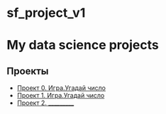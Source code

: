 # sf_project_v1
# My data science projects

## Проекты 

* [Проект 0. Игра.Угадай число](https://github.com/foreta-cpu/sf_project_v1/tree/main/проект%200)
* [Проект 1. Игра.Угадай число](________)
* [Проект 2. _________](________)
